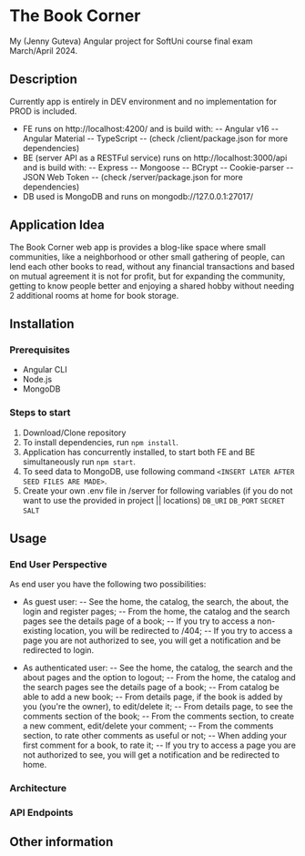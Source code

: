 # The Book Corner
My (Jenny Guteva) Angular project for SoftUni course final exam March/April 2024.

## Description
Currently app is entirely in DEV environment and no implementation for PROD is included. 
- FE runs on http://localhost:4200/ and is build with:
-- Angular v16
-- Angular Material
-- TypeScript
-- (check /client/package.json for more dependencies)
- BE (server API as a RESTFul service) runs on http://localhost:3000/api and is build with:
-- Express
-- Mongoose
-- BCrypt
-- Cookie-parser
-- JSON Web Token
-- (check /server/package.json for more dependencies)
- DB used is MongoDB and runs on mongodb://127.0.0.1:27017/

## Application Idea
The Book Corner web app is provides a blog-like space where small communities, like a neighborhood or other small gathering of people, can lend each other books to read, without any financial transactions and based on mutual agreement it is not for profit, but for expanding the community, getting to know people better and enjoying a shared hobby without needing 2 additional rooms at home for book storage.

## Installation
### Prerequisites
- Angular CLI
- Node.js
- MongoDB

### Steps to start
1. Download/Clone repository
2. To install dependencies, run `npm install`.
3. Application has concurrently installed, to start both FE and BE simultaneously run `npm start`.
4. To seed data to MongoDB, use following command `<INSERT LATER AFTER SEED FILES ARE MADE>`.
5. Create your own .env file in /server for following variables (if you do not want to use the provided in project || locations)
```DB_URI```
```DB_PORT```
```SECRET```
```SALT```

## Usage
### End User Perspective
As end user you have the following two possibilities:
- As guest user:
-- See the home, the catalog, the search, the about, the login and register pages;
-- From the home, the catalog and the search pages see the details page of a book;
-- If you try to access a non-existing location, you will be redirected to /404;
-- If you try to access a page you are not authorized to see, you will get a notification and be redirected to login.

- As authenticated user:
-- See the home, the catalog, the search and the about pages and the option to logout;
-- From the home, the catalog and the search pages see the details page of a book;
-- From catalog be able to add a new book;
-- From details page, if the book is added by you (you're the owner), to edit/delete it;
-- From details page, to see the comments section of the book;
-- From the comments section, to create a new comment, edit/delete your comment;
-- From the comments section, to rate other comments as useful or not;
-- When adding your first comment for a book, to rate it;
-- If you try to access a page you are not authorized to see, you will get a notification and be redirected to home.

### Architecture

### API Endpoints

## Other information